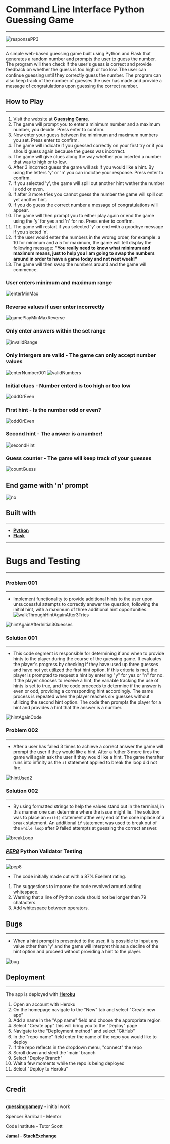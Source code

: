 # Command Line Interface Python Guessing Game
_________________________________________

![responsePP3](https://user-images.githubusercontent.com/108287233/213483220-a3ff5669-80d9-4bfe-a626-bec4e7f04295.png)

_______________________________________________

A simple web-based guessing game built using Python and Flask that generates a random number and prompts the user to guess the number. The program will then check if the user's guess is correct and provide feedback on whether the guess is too high or too low. The user can continue guessing until they correctly guess the number. The program can also keep track of the number of guesses the user has made and provide a message of congratulations upon guessing the correct number.

## How to Play
__________________________________
1. Visit the website at **[Guessing Game](https://guessinggamepy.herokuapp.com/)**.
2. The game will prompt you to enter a minimum number and a maximum number, you decide. Press enter to confirm.
3. Now enter your guess between the mimimum and maximum numbers you set. Press enter to confirm.
4. The game will indicate if you guessed correctly on your first try or if you should guess again because the guess was incorrect.
5. The game will give clues along the way whether you inserted a number that was to high or to low.
6. After 3 incorrect guess the game will ask if you would like a hint.  By using the letters 'y' or 'n' you can indictae your response. Press enter to confirm.
7. If you selected 'y', the game will spill out another hint wether the number is odd or even.
8. If after 3 more tries you cannot guess the number the game will spill out yet another hint.
9. If you do guess the correct number a message of congratulations will appear.
10. The game will then prompt you to either play again or end the game using the 'y' for yes and 'n' for no. Press enter to confirm.
11. The game will restart if you selected 'y' or end with a goodbye message if you slected 'n'.
12. If the user would enter the numbers in the wromg order, for example: a 10 for minimum and a 5 for maximum, the game will tell display the following message: **"You really need to know what minimum and maximum means,
                  just to help you I am going to swap the numbers around
                  in order to have a game today and not next week!"**
13. The game will then swap the numbers around and the game will commence. 

### User enters minimum and maximum range
![enterMinMax](https://user-images.githubusercontent.com/108287233/213653249-2161fd75-0fa9-4708-bbe8-266b61269388.png)

### Reverse values if user enter incorrectly
![gamePlayMinMaxReverse](https://user-images.githubusercontent.com/108287233/213515754-51d793a8-6b1c-404f-8a01-fe1504fd9575.png)

### Only enter answers within the set range
![invalidRange](https://user-images.githubusercontent.com/108287233/213654262-f2150edb-ded7-4e47-af4f-f92c8c4b22a4.png)

### Only intergers are valid - The game can only accept number values
![enterNumber001](https://user-images.githubusercontent.com/108287233/213653803-9d082578-e456-4fe2-9a02-621ebcc3ad8a.png)
![validNumbers](https://user-images.githubusercontent.com/108287233/213653958-a0a7d557-30e7-41a9-a4a7-93f9d4874b60.png)

### Initial clues - Number enterd is too high or too low
![oddOrEven](https://user-images.githubusercontent.com/108287233/213652964-6572436b-1ae6-42f7-ab24-be38d4a33764.png)

### First hint - Is the number odd or even?
![oddOrEven](https://user-images.githubusercontent.com/108287233/213652988-df119ce9-9546-4bfa-97cf-fe5a856b8571.png)

### Second hint - The answer is a number!
![secondHint](https://user-images.githubusercontent.com/108287233/213653116-75d7a4eb-d5b8-44df-961c-d80be237805a.png)

### Guess counter - The game will keep track of your guesses

![countGuess](https://user-images.githubusercontent.com/108287233/213653447-d493beb5-5c7d-4523-bd4b-804e03d9109a.png)


## End game with 'n' prompt
![no](https://user-images.githubusercontent.com/108287233/213519501-cdf0b3cc-2ca2-47d9-af49-2f200d85f3be.png)


## Built with
______________________________

- **[Python](https://www.python.org/)**
- **[Flask](https://flask.palletsprojects.com/en/2.2.x/)**
_________________

# Bugs and Testing
_____________________________

### Problem 001
__________

 * Implement functionality to provide additional hints to the user upon unsuccessful attempts to correctly answer the question, following the initial hint, with a maximum of three additional hint opportunities.
![walkThroughHintAgainAfter3Tries](https://user-images.githubusercontent.com/108287233/213493027-cb18268c-f5d6-4b90-900f-85757d9f8cf4.png)

![hintAgainAfterInitial3Guesses](https://user-images.githubusercontent.com/108287233/213493384-91ef7558-5ad8-47a0-a740-2846ebfa4996.png)


### Solution 001
_____________________________
*  This code segment is responsible for determining if and when to provide hints to the player during the course of the guessing game. It evaluates the player's progress by checking if they have used up three guesses and have not yet utilized the first hint option. If this criteria is met, the player is prompted to request a hint by entering "y" for yes or "n" for no. If the player chooses to receive a hint, the variable tracking the use of hints is set to true, and the code proceeds to determine if the answer is even or odd, providing a corresponding hint accordingly. The same process is repeated when the player reaches six guesses without utilizing the second hint option. The code then prompts the player for a hint and provides a hint that the answer is a number.

![hintAgainCode](https://user-images.githubusercontent.com/108287233/213494452-e9836770-4ba5-4468-abc1-9bc75dcbfa15.png)

### Problem 002
_________________________

* After a user has failed 3 times to achieve a correct answer the game will prompt the user if they would like a hint.  After a futher 3 more tires the game will again ask the user if they would like a hint.  The game therafter runs into infinity as the `if` statement applied to break the loop did not fire. 


![hintUsed2](https://user-images.githubusercontent.com/108287233/213497217-136b833d-ba89-4da0-8ee2-fba40658dddf.png)


### Solution 002
__________________

* By using formatted strings to help the values stand out in the terminal, in this manner one can determine where the issue might lie. 
The solution was to place an `exit()` statement atthe very end of the cone inplace of a `break` statement.  An additional `if` statement was used to break out of the `while loop` after 9 failed attempts at guessing the correct answer. 

![breakLoop](https://user-images.githubusercontent.com/108287233/213656209-80432d39-717c-4f1f-b327-353e1de48cc4.png)


### ***[PEP8](https://www.pythonchecker.com/)*** Python Validator Testing
_______________________________
![pep8](https://user-images.githubusercontent.com/108287233/213509983-db4ad1fb-e0db-4410-884f-3ba4e8b9ad28.png)

* The code initially made out with a 87% Exellent rating.
1. The suggestions to imporve the code revolved around adding whitespace.
2. Warning that a line of Python code should not be longer than 79 chatacters.
3. Add whitespace between operators.

## Bugs
_______________________________________________
* When a hint prompt is presented to the user, it is possible to input any value other than 'y' and the game will interpret this as a decline of the hint option and proceed without providing a hint to the player.

![bug](https://user-images.githubusercontent.com/108287233/213657975-2318141f-773e-43cb-b5a7-586416a37c8a.png)

## Deployment
___________________________________

The app is deployed with **[Heroku](https://dashboard.heroku.com/apps/guessinggamepy/deploy/github)**

1. Open an account with Heroku
2. On the homepage navigate to the "New" tab and select "Create new app"
3. Add a name in the "App name" field and choose the appropriate region
4. Select "Create app" this will bring you to the "Deploy" page 
5. Navigate to the "Deployment method" and select "GitHub"
6. In the "repo-name" field enter the name of the repo you would like to deploy
7. If the repo reflects in the dropdown menu, "connect" the repo
8. Scroll down and slect the 'main' branch
9. Select "Deploy Branch"
10. Wait a few moments while the repo is being deployed
11. Select "Deploy to Heroku"
________________________________________

## Credit
_____
**[guessinggamepy](https://guessinggamepy.herokuapp.com/)** - initial work

Spencer Barriball - Mentor

Code Institute - Tutor Scott

**[Jamal](https://codereview.stackexchange.com/questions/69333/number-guessing-game-with-maximum-and-minimum-values)** - **[StackExchange](https://stackexchange.com/)**

















